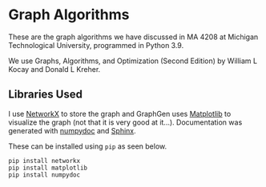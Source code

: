 # Graph Algorithms
These are the graph algorithms we have discussed in MA 4208 at Michigan Technological University, programmed in Python 3.9.

We use Graphs, Algorithms, and Optimization (Second Edition) by William L Kocay and Donald L Kreher.

## Libraries Used
I use [NetworkX](https://networkx.org/) to store the graph and GraphGen uses [Matplotlib](https://matplotlib.org/) to visualize the graph (not that it is very good at it...).
Documentation was generated with [numpydoc](https://numpydoc.readthedocs.io/en/latest/format.html) and [Sphinx](https://www.sphinx-doc.org/en/master/index.html).

These can be installed using `pip` as seen below.
```
pip install networkx
pip install matplotlib
pip install numpydoc
```